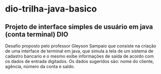 # dio-trilha-java-basico

## Projeto de interface simples de usuário em java (conta terminal) DIO

Desafio proposto pelo professor Gleyson Sampaio que consiste na criação de uma interface de terminal em java, que simula a tela de um sistema de cadastro bancario e o mesmo exibe informações de saida de acordo com os dados de entrada digitados. Os dados sugeridos são: nome do cliente, agência, número da conta e saldo.
